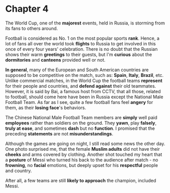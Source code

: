 # Chapter 4
The World Cup, one of the **majorest** events, held in Russia, is storming from its fans to others around.

Football is considered as No. 1 on the most popular sports **rank**. Hence, a lot of fans all over the world took **flights** to Russia to get involved in this once of every four years' celebration. There is no doubt that the Russian shows their warm **greetings** to their guests, but I'm **curious** about the **dormitories** and **canteens** provided well or not.

**In general**, many of the European and South American countries are supposed to be competitive on the match, such as: **Spain**, **Italy**, **Brazil**, etc. Unlike commercial matches, in the World Cup the football teams **represent** for their people and countries, and **defend against** their old teammates. However, it is said by Bai, a famous host from CCTV, that all those, related to football, should come here have been in Russia except the National Male Football Team. As far as I see, quite a few football fans feel **angery** for them, as their **losing face**'s behaviors.

The Chinese National Male Football Team members are **simply** well paid **employees** rather than soldiers on the ground. They **yawn**, play **falsely**, **truly at ease**, and sometimes **dash** but no **function**. I promised that the preceding **statements** are not **misunderstandings**.

Although the games are going on night, I still read some news the other day. One photo surprised me, that the female **Muslim adults** did not have their **cheeks** and arms covered by clothing. Another shot touched my heart that a **posture** of Messi who turned his back to the audience after match - no **frowning**, no **facial** emotions, but deeply upset for his **respectful** people and country.

After all, a few teams are still **likely to approach** the champion, included Messi.
